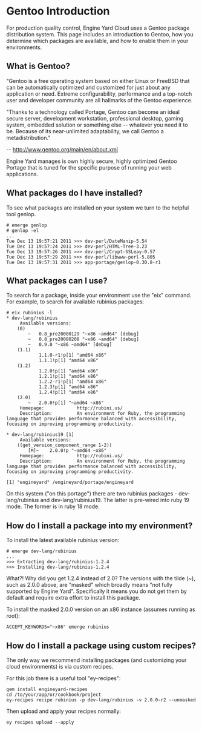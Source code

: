 # Gentoo Introduction

For production quality control, Engine Yard Cloud uses a Gentoo package distribution system. This page includes an introduction to Gentoo, how you determine which packages are available, and how to enable them in your environments.

## What is Gentoo?

"Gentoo is a free operating system based on either Linux or FreeBSD that can be automatically optimized and customized for just about any application or need. Extreme configurability, performance and a top-notch user and developer community are all hallmarks of the Gentoo experience.

"Thanks to a technology called Portage, Gentoo can become an ideal secure server, development workstation, professional desktop, gaming system, embedded solution or something else -- whatever you need it to be. Because of its near-unlimited adaptability, we call Gentoo a metadistribution."

-- http://www.gentoo.org/main/en/about.xml

Engine Yard manages is own highly secure, highly optimized Gentoo Portage that is tuned for the specific purpose of running your web applications.

## What packages do I have installed?

To see what packages are installed on your system we turn to the helpful tool genlop.

    # emerge genlop
    # genlop -el
    ...
    Tue Dec 13 19:57:21 2011 >>> dev-perl/DateManip-5.54
    Tue Dec 13 19:57:24 2011 >>> dev-perl/HTML-Tree-3.23
    Tue Dec 13 19:57:26 2011 >>> dev-perl/Crypt-SSLeay-0.57
    Tue Dec 13 19:57:29 2011 >>> dev-perl/libwww-perl-5.805
    Tue Dec 13 19:57:31 2011 >>> app-portage/genlop-0.30.8-r1

## What packages can I use?

To search for a package, inside your environment use the "eix" command. For example, to search for available rubinius packages:

    # eix rubinius -l
    * dev-lang/rubinius
         Available versions:  
    	(0)
    		~	0.8_pre20080129 "~x86 ~amd64" [debug]
    		~	0.8_pre20080208 "~x86 ~amd64" [debug]
    		~	0.9.0 "~x86 ~amd64" [debug]
    	(1.1)
    			1.1.0-r1!p[1] "amd64 x86"
    			1.1.1!p[1] "amd64 x86"
    	(1.2)
    			1.2.0!p[1] "amd64 x86"
    			1.2.1!p[1] "amd64 x86"
    			1.2.2-r1!p[1] "amd64 x86"
    			1.2.3!p[1] "amd64 x86"
    			1.2.4!p[1] "amd64 x86"
    	(2.0)
    		~	2.0.0!p[1] "~amd64 ~x86"
         Homepage:            http://rubini.us/
         Description:         An environment for Ruby, the programming language that provides performance balanced with accessibility, focusing on improving programming productivity.

    * dev-lang/rubinius19 [1]
         Available versions:  
    	((get_version_component_range 1-2))
    		[M]~	2.0.0!p "~amd64 ~x86"
         Homepage:            http://rubini.us/
         Description:         An environment for Ruby, the programming language that provides performance balanced with accessibility, focusing on improving programming productivity.

    [1] "engineyard" /engineyard/portage/engineyard
    
On this system ("on this portage") there are two rubinius packages - dev-lang/rubinius and dev-lang/rubinius19. The latter is pre-wired into ruby 19 mode. The former is in ruby 18 mode.

## How do I install a package into my environment?

To install the latest available rubinius version:

    # emerge dev-lang/rubinius
    ...
    >>> Extracting dev-lang/rubinius-1.2.4
    >>> Installing dev-lang/rubinius-1.2.4

What?! Why did you get 1.2.4 instead of 2.0? The versions with the tilde (~), such as 2.0.0 above, are "masked" which broadly means "not fully supported by Engine Yard". Specifically it means you do not get them by default and require extra effort to install this package.

To install the masked 2.0.0 version on an x86 instance (assumes running as root):

    ACCEPT_KEYWORDS="~x86" emerge rubinius

## How do I install a package using custom recipes?

The only way we recommend installing packages (and customizing your cloud environments) is via custom recipes.

For this job there is a useful tool "ey-recipes":

    gem install engineyard-recipes
    cd /to/your/app/or/cookbook/project
    ey-recipes recipe rubinius -p dev-lang/rubinius -v 2.0.0-r2 --unmasked

Then upload and apply your recipes normally:

    ey recipes upload --apply
